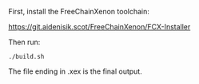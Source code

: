 First, install the FreeChainXenon toolchain:

https://git.aidenisik.scot/FreeChainXenon/FCX-Installer

Then run:

```./build.sh```

The file ending in .xex is the final output.